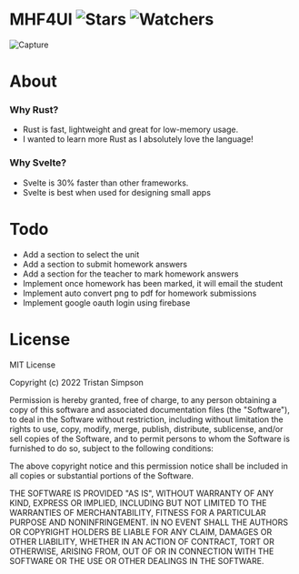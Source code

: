 # MHF4UI ![Stars](https://img.shields.io/github/stars/realTristan/MHF4UI?color=brightgreen) ![Watchers](https://img.shields.io/github/watchers/realTristan/MHF4UI?label=Watchers)
![Capture](https://user-images.githubusercontent.com/75189508/191638721-f45cfd49-0711-465c-8620-a2530e32f92f.PNG)

# About
<h3>Why Rust?</h3>

- Rust is fast, lightweight and great for low-memory usage.
- I wanted to learn more Rust as I absolutely love the language!

<h3>Why Svelte?</h3>

- Svelte is 30% faster than other frameworks.
- Svelte is best when used for designing small apps

# Todo
- Add a section to select the unit
- Add a section to submit homework answers
- Add a section for the teacher to mark homework answers
- Implement once homework has been marked, it will email the student
- Implement auto convert png to pdf for homework submissions
- Implement google oauth login using firebase

# License
MIT License

Copyright (c) 2022 Tristan Simpson

Permission is hereby granted, free of charge, to any person obtaining a copy
of this software and associated documentation files (the "Software"), to deal
in the Software without restriction, including without limitation the rights
to use, copy, modify, merge, publish, distribute, sublicense, and/or sell
copies of the Software, and to permit persons to whom the Software is
furnished to do so, subject to the following conditions:

The above copyright notice and this permission notice shall be included in all
copies or substantial portions of the Software.

THE SOFTWARE IS PROVIDED "AS IS", WITHOUT WARRANTY OF ANY KIND, EXPRESS OR
IMPLIED, INCLUDING BUT NOT LIMITED TO THE WARRANTIES OF MERCHANTABILITY,
FITNESS FOR A PARTICULAR PURPOSE AND NONINFRINGEMENT. IN NO EVENT SHALL THE
AUTHORS OR COPYRIGHT HOLDERS BE LIABLE FOR ANY CLAIM, DAMAGES OR OTHER
LIABILITY, WHETHER IN AN ACTION OF CONTRACT, TORT OR OTHERWISE, ARISING FROM,
OUT OF OR IN CONNECTION WITH THE SOFTWARE OR THE USE OR OTHER DEALINGS IN THE
SOFTWARE.
